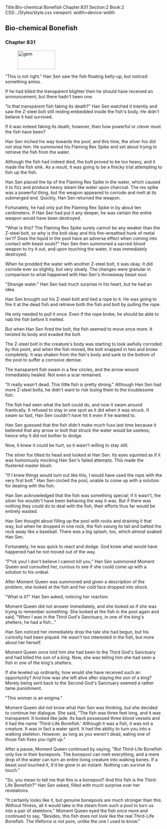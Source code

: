 Title:Bio-chemical Bonefish 
Chapter:831 
Section:2 
Book:2 
CSS:../Styles/style.css 
viewport: width=device-width
  
## Bio-chemical Bonefish
### Chapter 831
  
<figure>
	<img src="../Images/gem.gif" alt="gem" id="gem" width="120" height="60" />
</figure>
  

  
"This is not right." Han Sen saw the fish floating belly-up, but noticed something amiss.

If he had killed the transparent blighter then he should have received an announcement, but there hadn't been one.

"Is that transparent fish faking its death?" Han Sen watched it intently and saw the Z-steel bolt still resting embedded inside the fish's body. He didn't believe it had survived.

If it was indeed faking its death, however, then how powerful or clever must the fish have been?

Han Sen inched his way towards the pool, and this time, the silver fox did not stop him. He summoned his Flaming Rex Spike and set about trying to retrieve the fish from the water.

Although the fish had indeed died, the bolt proved to be too heavy, and it made the fish sink. As a result, it was going to be a finicky trial attempting to fish up the fish.

Han Sen placed the tip of the Flaming Rex Spike in the water, which caused it to fizz and produce heavy steam like water upon charcoal. The rex spike was a powerful thing, but the weapon appeared to corrode and melt at its submerged end. Quickly, Han Sen returned the weapon.

Fortunately, he had only put the Flaming Rex Spike in by about ten centimeters. If Han Sen had put it any deeper, he was certain the entire weapon would have been destroyed.

"What is this? The Flaming Rex Spike surely cannot be any weaker than the Z-steel bolt, so why is the bolt okay and this fire-wreathed hunk of metal isn't? Does the liquid in the pool have an adverse effect when coming into contact with beast souls?" Han Sen then summoned a sacred-blood weapon to try it out, and upon touching the water, it was immediately destroyed.

When he prodded the water with another Z-steel bolt, it was okay. It did corrode ever so slightly, but very slowly. The changes were granular in comparison to what happened with Han Sen's throwaway beast soul.

"Strange water." Han Sen had much surprise in his heart, but he had an idea.

Han Sen brought out his Z-steel bolt and tied a rope to it. He was going to fire it at the dead fish and retrieve both the fish and bolt by pulling the rope.

He only needed to pull it once. Even if the rope broke, he should be able to nab the fish before it melted.

But when Han Sen fired the bolt, the fish seemed to move once more. It twisted its body and evaded the bolt.

The Z-steel bolt in the creature's body was starting to look awfully corroded by this point, and when the fish moved, the bolt snapped in two and broke completely. It was shaken from the fish's body and sank to the bottom of the pool to suffer a corrosive demise.

The transparent fish swam in a few circles, and the arrow wound immediately healed. Not even a scar remained.

"It really wasn't dead. This little fish is pretty strong." Although Han Sen had more Z-steel bolts, he didn't want to risk losing them to the troublesome fish.

The fish had seen what the bolt could do, and now it swam around frantically. It refused to stay in one spot as it did when it was struck. It swam so fast, Han Sen couldn't have hit it even if he wanted to.

Han Sen guessed that the fish didn't make much fuss last time because it believed that any arrow or bolt that struck the water would be useless; hence why it did not bother to dodge.

Now, it knew it could be hurt, so it wasn't willing to stay still.

The silver fox tilted its head and looked at Han Sen. Its eyes squinted as if it was humorously mocking Han Sen's failed attempts. This made the flustered master blush.

"If I knew things would turn out like this, I would have used the rope with the very first bolt." Han Sen circled the pool, unable to come up with a solution for dealing with the fish.

Han Sen acknowledged that the fish was something special; if it wasn't, the silver fox wouldn't have been behaving the way it was. But if there was nothing they could do to deal with the fish, their efforts thus far would be entirely wasted.

Han Sen thought about filling up the pool with rocks and draining it that way, but when he dropped in one rock, the fish swung its tail and batted the rock away like a baseball. There was a big splash, too, which almost soaked Han Sen.

Fortunately, he was quick to react and dodge. God knew what would have happened had he not moved out of the way.

"F*ck you! I don't believe I cannot kill you." Han Sen summoned Moment Queen and consulted her, curious to see if she could come up with a solution to his ordeal.

After Moment Queen was summoned and given a description of the problem, she looked at the fish and her cold face dropped into shock.

"What is it?" Han Sen asked, noticing her reaction.

Moment Queen did not answer immediately, and she looked as if she was trying to remember something. She looked at the fish in the pool again and said, "When I was in the Third God's Sanctuary, in one of the king's shelters, he had a fish..."

Han Sen noticed her immediately drop the tale she had begun, but his curiosity had been piqued. He wasn't too interested in the fish, but more about her herself.

Moment Queen once told him she had been to the Third God's Sanctuary and had killed the son of a king. Now, she was telling him she had seen a fish in one of the king's shelters.

If she leveled up ordinarily, how would she have received such an opportunity? And how was she left alive after slaying the son of a king? Merely being sent back to the Second God's Sanctuary seemed a rather tame punishment.

"This woman is an enigma."

Moment Queen did not know what Han Sen was thinking, but she decided to continue her dialogue. She said, "The fish was three feet long, and it was transparent. It looked like jade. Its back possessed three blood vessels and it had the name 'Third-Life Bonefish.' Although it was a fish, it was not a creature. It was in fact a water spirit. It had the ability to turn you into a walking skeleton. However, as long as you weren't dead, eating one of those fish fixes you right up."

After a pause, Moment Queen continued by saying, "But Third-Life Bonefish only live in their bonepools. The bonepool can melt everything, and a mere drop of the water can turn an entire living creature into walking bones. If a beast soul touched it, it'd be gone in an instant. Nothing can survive its touch."

"So, you mean to tell me that this is a bonepool? And this fish is the Third-Life Bonefish?" Han Sen asked, filled with much surprise over her revelations.

"It certainly looks like it, but genuine bonepools are much stronger than this. Without fitness, all it would take is the steam from such a pool to turn us into a pair of skeletons." Moment Queen eyed the fish once more and continued to say, "Besides, this fish does not look like the real Third-Life Bonefish. The lifeforce is not pure, unlike the one I used to know."
